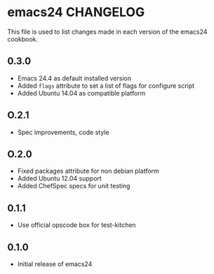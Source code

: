 emacs24 CHANGELOG
=================

This file is used to list changes made in each version of the emacs24 cookbook.

0.3.0
-----
- Emacs 24.4 as default installed version
- Added `flags` attribute to set a list of flags for configure script
- Added Ubuntu 14.04 as compatible platform

O.2.1
-----
- Spec improvements, code style

O.2.0
-----
- Fixed packages attribute for non debian platform
- Added Ubuntu 12.04 support
- Added ChefSpec specs for unit testing

0.1.1
-----
- Use official opscode box for test-kitchen

0.1.0
-----
- Initial release of emacs24
